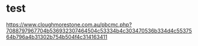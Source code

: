 # test

https://www.cloughmorestone.com.au/pbcmc.php?7088797967704b536932307464504c53334b4c303470536b334d4c5537564b796a4b31302b754b504f4c314163411
